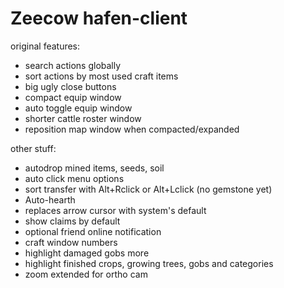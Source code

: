 # Zeecow hafen-client

original features:
 - search actions globally
 - sort actions by most used craft items
 - big ugly close buttons
 - compact equip window
 - auto toggle equip window
 - shorter cattle roster window
 - reposition map window when compacted/expanded

other stuff:
 - autodrop mined items, seeds, soil
 - auto click menu options  
 - sort transfer with Alt+Rclick or Alt+Lclick (no gemstone yet)
 - Auto-hearth  
 - replaces arrow cursor with system's default
 - show claims by default
 - optional friend online notification
 - craft window numbers
 - highlight damaged gobs more  
 - highlight finished crops, growing trees, gobs and categories
 - zoom extended for ortho cam